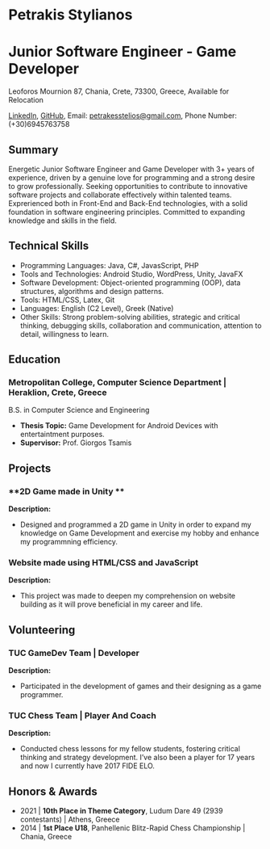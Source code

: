 # Petrakis Stylianos
# Junior Software Engineer - Game Developer

Leoforos Mournion 87, Chania, Crete, 73300, Greece, Available for Relocation

[LinkedIn](https://www.linkedin.com/in/steliospetrakis/), [GitHub](https://github.com/SteliosPetrakis), Email: petrakesstelios@gmail.com, Phone Number: (+30)6945763758

## Summary
Energetic Junior Software Engineer and Game Developer with 3+ years of experience, driven by a genuine love for programming and a strong desire to grow professionally. Seeking opportunities to contribute to innovative software projects and collaborate effectively within talented teams. Exprerienced both in Front-End and Back-End technologies, with a solid foundation in software engineering principles. Committed to expanding knowledge and skills in the field.

## Technical Skills
- Programming Languages: Java, C#, JavasScript, PHP
- Tools and Technologies: Android Studio, WordPress, Unity, JavaFX
- Software Development: Object-oriented programming (OOP), data structures, algorithms and design patterns.
- Tools: HTML/CSS, Latex, Git
- Languages: English (C2 Level), Greek (Native)
- Other Skills: Strong problem-solving abilities, strategic and critical thinking, debugging skills, collaboration and communication, attention to detail, willingness to learn.

## Education

### **Metropolitan College, Computer Science Department** | Heraklion, Crete, Greece
B.S. in Computer Science and Engineering
  - **Thesis Topic:** Game Development for Android Devices with entertaintment purposes.
  - **Supervisor:** Prof. Giorgos Tsamis

## Projects

### **2D Game made in Unity **
**Description:** 
  -  Designed and programmed a 2D game in Unity in order to expand my knowledge on Game Development and exercise my hobby and enhance my programmning efficiency.

### **Website made using HTML/CSS and JavaScript**
**Description:**
  - This project was made to deepen my comprehension on website building as it will prove beneficial in my career and life.

## Volunteering

### **TUC GameDev Team | Developer**
**Description:**
  - Participated in the development of games and their designing as a game programmer.

### **TUC Chess Team | Player And Coach**
**Description:**
  - Conducted chess lessons for my fellow students, fostering critical thinking and strategy development. I’ve also been a player for 17 years and now I currently have 2017 FIDE ELO.

## Honors & Awards

  - 2021 | **10th Place in Theme Category**, Ludum Dare 49 (2939 contestants) | Athens, Greece
  - 2014 | **1st Place U18**, Panhellenic Blitz-Rapid Chess Championship | Chania, Greece


